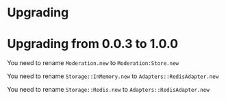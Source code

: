 # Upgrading

# Upgrading from 0.0.3 to 1.0.0

You need to rename `Moderation.new` to `Moderation:Store.new`

You need to rename `Storage::InMemory.new` to `Adapters::RedisAdapter.new`

You need to rename `Storage::Redis.new` to `Adapters::RedisAdapter.new`
